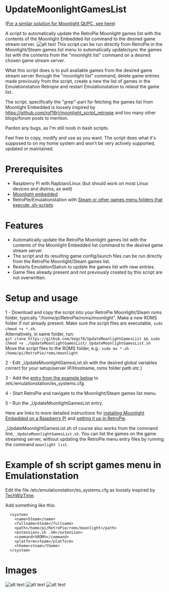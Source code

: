 # UpdateMoonlightGamesList
([For a similar solution for Moonlight Qt/PC, see here](https://github.com/Vegz78/UpdateMoonlightQtGamesList))

A script to automatically update the RetroPie Moonlight games list with the contents of the Moonlight Embedded list command to the desired game stream server.
![alt text](https://retrospill.ninja/wp-content/uploads/2020/06/retro2png_14a.jpeg)
This script can be run directly from RetroPie in the Moonlight/Steam games list menu to automatically update/sync the games list with the contents from the "moonlight list" command on a desired chosen game stream server. 

What this script does is to pull available games from the desired game stream server through the "moonlight list" command, delete game entries made previously from the script, create a new the list of games in the Emulationstation Retropie and restart Emulationstation to relaod the game list.

The script, specifically the "grep"-part for fetching the games list from Moonlight Embedded is loosely inspired by https://github.com/rpf16rj/moonlight_script_retropie and too many other blogs/forum posts to mention.

Pardon any bugs, as I'm still noob in bash scripts.

Feel free to copy, modify and use as you want. The script does what it's supposed to on my home system and won't be very actively supported, updated or maintained.

# Prerequisites
- Raspberry Pi with Rapbian/Linux (but should work on most Linux devices and distros, as well)
- [Moonlight embedded](https://github.com/irtimmer/moonlight-embedded)
- RetroPie/Emulationstation with [Steam or other games menu folders that execute .sh-scripts](#Example-of-sh-script-games-menu-in-Emulationstation)

# Features
- Automatically update the RetroPie Moonlight games list with the contents of the Moonlight Embedded list command to the desired game stream server.
- The script and its resulting game config/launch files can be run directly from the RetroPie Moonlight/Steam games list.
- Restarts EmulationStation to update the games list with new entries.
- Game files already present and not previously created by this script are not overwritten.

# Setup and usage

1 - Download and copy the script into your RetroPie Moonlight/Steam roms folder, typically "/home/pi/RetroPie/roms/moonlight". Make a new ROMS folder if not already present. Make sure the script files are executable, ```sudo chmod +x *.sh```.<br>
    Alternatively, in same folder, run:<BR>
    ```git clone https://github.com/Vegz78/UpdateMoonlightGamesList && sudo chmod +x ./UpdateMoonlightGamesList/_UpdateMoonlightGamesList.sh```
    <BR>Move the script files to the ROMS folder, e.g.: ```sudo mv *.sh /home/pi/RetroPie/roms/moonlight```

2 - Edit _UpdateMoonlightGamesList.sh with the desired global variables correct for your setup(server IP/Hostname, roms folder path etc.)

3 - Add the [entry from the example below](https://github.com/Vegz78/UpdateMoonlightGamesList#example-of-sh-script-games-menu-in-emulationstation) to /etc/emulationstation/es_systems.cfg.

4 - Start RetroPie and navigate to the Moonlight/Steam games list menu.

5 - Run the _UpdateMoonlightGamesList entry.

Here are links to more detailed instructions for [installing Moonlight Embedded on a Raspberry Pi](https://translate.google.no/translate?sl=no&tl=en&u=https%3A%2F%2Fretrospill.ninja%2F2020%2F06%2Fmoonlight-game-streaming-pa-raspberry-pi%2F%23Installasjon-Embedded) and [setting it up in RetroPie](https://translate.google.no/translate?sl=no&tl=en&u=https%3A%2F%2Fretrospill.ninja%2F2020%2F06%2Fmoonlight-game-streaming-pa-raspberry-pi%2F%23Oppsett-Embedded).

 _UpdateMoonlightGamesList.sh of course also works from the command line, ```_UpdateMoonlightGamesList.sh```. You can list the games on the game streaming server, without updating the RetroPie menu entry files by running the command ```moonlight list```.

# Example of sh script games menu in Emulationstation
Edit the file /etc/emulationstation/es_systems.cfg as loosely inspired by [TechWizTime](https://github.com/TechWizTime/moonlight-retropie).

Add something like this:
```
  <system>
    <name>Steam</name>
    <fullname>Steam</fullname>
    <path>/home/pi/RetroPie/roms/moonlight</path>
    <extension>.sh .SH</extension>
    <command>%ROM%</command>
    <platform>steam</platform>
    <theme>steam</theme>
  </system>
```

# Images
![alt text](https://retrospill.ninja/wp-content/uploads/2020/06/retro2png_19.jpeg)
![alt text](https://retrospill.ninja/wp-content/uploads/2020/06/snapshot.jpeg)
![alt text](https://retrospill.ninja/wp-content/uploads/2020/06/snapshot_4-1.jpeg)
